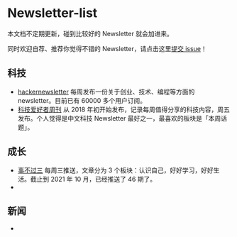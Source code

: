 # Newsletter-list 


本文档不定期更新，碰到比较好的 Newsletter 就会加进来。

同时欢迎自荐、推荐你觉得不错的 Newsletter，请点击这里[提交 issue](https://github.com/chasays/newsletter-list/issues)！

## 科技

 - [hackernewsletter](https://hackernewsletter.com/) 每周发布一份关于创业、技术、编程等方面的 newsletter。目前已有 60000 多个用户订阅。
 - [科技爱好者周刊](https://github.com/ruanyf/weekly) 从 2018 年初开始发布，记录每周值得分享的科技内容，周五发布。个人觉得是中文科技 Newsletter 最好之一，最喜欢的板块是「本周话题」。


## 成长

 - [事不过三](https://via.hedwig.pub/) 每周三推送，文章分为 3 个板块：认识自己，好好学习，好好生活。截止到 2021 年 10 月，已经推送了 46 期了。
 - 

## 新闻

 - [](http://newslab.info/)
